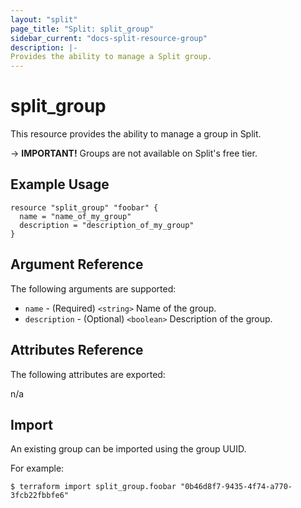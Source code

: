 ```yaml
---
layout: "split"
page_title: "Split: split_group"
sidebar_current: "docs-split-resource-group"
description: |-
Provides the ability to manage a Split group.
---
```


# split_group

This resource provides the ability to manage a group in Split.

-> **IMPORTANT!**
Groups are not available on Split's free tier.

## Example Usage

```hcl-terraform
resource "split_group" "foobar" {
  name = "name_of_my_group"
  description = "description_of_my_group"
}
```

## Argument Reference

The following arguments are supported:

* `name` - (Required) `<string>` Name of the group.
* `description` - (Optional) `<boolean>` Description of the group.

## Attributes Reference

The following attributes are exported:

n/a

## Import

An existing group can be imported using the group UUID.

For example:

```shell script
$ terraform import split_group.foobar "0b46d8f7-9435-4f74-a770-3fcb22fbbfe6"
```